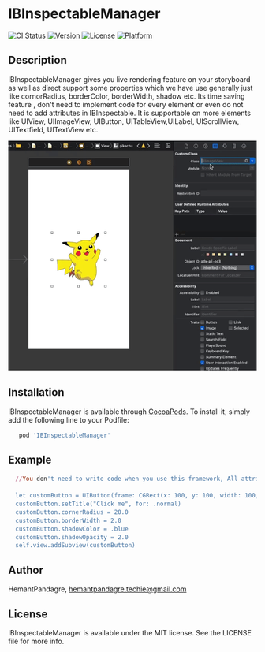 # IBInspectableManager

[![CI Status](https://img.shields.io/travis/HemantPandagre/IBInspectableManager.svg?style=flat)](https://travis-ci.org/HemantPandagre/IBInspectableManager)
[![Version](https://img.shields.io/cocoapods/v/IBInspectableManager.svg?style=flat)](https://cocoapods.org/pods/IBInspectableManager)
[![License](https://img.shields.io/cocoapods/l/IBInspectableManager.svg?style=flat)](https://cocoapods.org/pods/IBInspectableManager)
[![Platform](https://img.shields.io/cocoapods/p/IBInspectableManager.svg?style=flat)](https://cocoapods.org/pods/IBInspectableManager)

## Description
 IBInspectableManager gives you live rendering feature on your storyboard as well as direct support some properties which we have use generally just like cornorRadius, borderColor, borderWidth, shadow etc. Its time saving feature , don't need to implement code for every element or even do not need to add attributes in IBInspectable. It is supportable on more elements like UIView, UIImageView, UIButton, UITableView,UILabel, UIScrollView, UITextfield, UITextView etc.

![Farmers Market Finder Demo](/IBmanager.gif)


## Installation

IBInspectableManager is available through [CocoaPods](https://cocoapods.org). To install
it, simply add the following line to your Podfile:

```ruby
   pod 'IBInspectableManager'
```

## Example

 ```ruby
   //You don't need to write code when you use this framework, All attributes available in Inspectable section in storyboard but if you want to create any element(UIButton, UIView etc.) programmatically then you use our custom attributes just like below code: 

   let customButton = UIButton(frame: CGRect(x: 100, y: 100, width: 100, height: 40))
   customButton.setTitle("Click me", for: .normal)
   customButton.cornerRadius = 20.0
   customButton.borderWidth = 2.0
   customButton.shadowColor = .blue
   customButton.shadowOpacity = 2.0
   self.view.addSubview(customButton)
```

## Author

HemantPandagre, hemantpandagre.techie@gmail.com

## License

IBInspectableManager is available under the MIT license. See the LICENSE file for more info.
